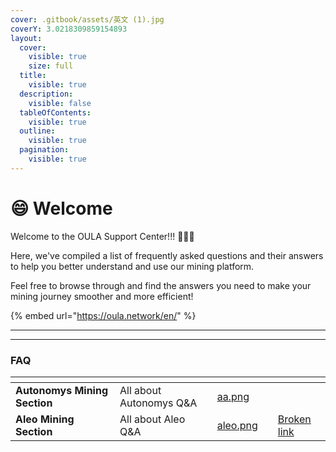 ```yaml
---
cover: .gitbook/assets/英文 (1).jpg
coverY: 3.0218309859154893
layout:
  cover:
    visible: true
    size: full
  title:
    visible: true
  description:
    visible: false
  tableOfContents:
    visible: true
  outline:
    visible: true
  pagination:
    visible: true
---
```


# 😄 Welcome

Welcome to the OULA Support Center!!! :clap::clap::clap:

Here, we've compiled a list of frequently asked questions and their answers to help you better understand and use our mining platform.&#x20;

Feel free to browse through and find the answers you need to make your mining journey smoother and more efficient!&#x20;

{% embed url="https://oula.network/en/" %}

***

***

### FAQ

<table data-view="cards"><thead><tr><th></th><th></th><th data-hidden data-card-cover data-type="files"></th><th data-hidden></th><th data-hidden data-card-target data-type="content-ref"></th></tr></thead><tbody><tr><td><strong>Autonomys Mining Section</strong></td><td>All about Autonomys Q&#x26;A</td><td><a href=".gitbook/assets/aa.png">aa.png</a></td><td></td><td></td></tr><tr><td><strong>Aleo Mining Section</strong></td><td>All about Aleo Q&#x26;A</td><td><a href=".gitbook/assets/aleo.png">aleo.png</a></td><td></td><td><a href="broken-reference">Broken link</a></td></tr></tbody></table>

